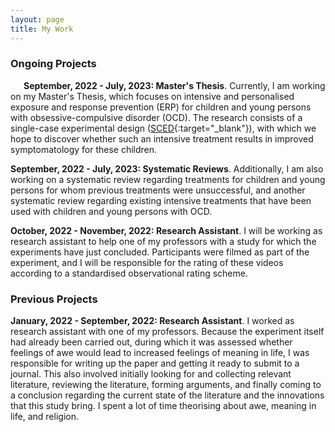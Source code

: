 ```yaml
---
layout: page
title: My Work
---
```


### Ongoing Projects
&emsp;&ensp;**September, 2022 - July, 2023: Master's Thesis**.  Currently, I am working on my Master's Thesis, which focuses on intensive and personalised exposure and response prevention (ERP) for children and young persons with obsessive-compulsive disorder (OCD). The research consists of a single-case experimental design ([SCED](https://en.wikipedia.org/wiki/Single-subject_design){:target="_blank"}), with which we hope to discover whether such an intensive treatment results in improved symptomatology for these children.

**September, 2022 - July, 2023: Systematic Reviews**. Additionally, I am also working on a systematic review regarding treatments for children and young persons for whom previous treatments were unsuccessful, and another systematic review regarding existing intensive treatments that have been used with children and young persons with OCD.

**October, 2022 - November, 2022: Research Assistant**. I will be working as research assistant to help one of my professors with a study for which the experiments have just concluded. Participants were filmed as part of the experiment, and I will be responsible for the rating of these videos according to a standardised observational rating scheme.


### Previous Projects
**January, 2022 - September, 2022: Research Assistant**. I worked as research assistant with one of my professors. Because the experiment itself had already been carried out, during which it was assessed whether feelings of awe would lead to increased feelings of meaning in life, I was responsible for writing up the paper and getting it ready to submit to a journal. This also involved initially looking for and collecting relevant literature, reviewing the literature, forming arguments, and finally coming to a conclusion regarding the current state of the literature and the innovations that this study bring. I spent a lot of time theorising about awe, meaning in life, and religion.
